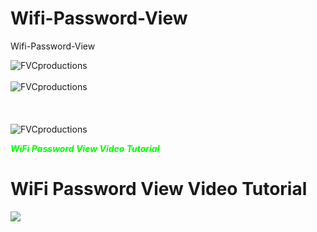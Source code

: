 # Wifi-Password-View
Wifi-Password-View 


<img src="https://4.bp.blogspot.com/-hCTxqxElGG0/W9RbjRkcAtI/AAAAAAAAAmY/zcKBbtD8LmUZqkqWwPjv3h81iUzxB9OlwCK4BGAYYCw/s1600/1.PNG;s=250" title="FVCproductions" alt="FVCproductions" style="max-width:100%;">

<br>

<Br>

<img src="https://3.bp.blogspot.com/-lI13y1r-lhc/W9Rbja07S5I/AAAAAAAAAmU/7RZ6SghoaOUfye6h84R4Rmog495LmtY7wCK4BGAYYCw/s1600/2.PNG;s=250" title="FVCproductions" alt="FVCproductions" style="max-width:100%;">

<br>
<br>
<Br>
<Br>

<img src="https://3.bp.blogspot.com/-yjwcNfn1udM/W9RbjXUH4aI/AAAAAAAAAmc/7uDCvkzjdUEeex1wubGstHLw7Ucfe42DQCK4BGAYYCw/s1600/Capture.PNG;s=250" title="FVCproductions" alt="FVCproductions" style="max-width:100%;">


<b><i><span style="background-color: white; color: lime;">WiFi Password View Video Tutorial</span></i></b></div>
<h1>WiFi Password View Video Tutorial</h1>

<a href="https://youtu.be/0n4wPr8kdc0" rel="nofollow"><img src="https://i9.ytimg.com/vi/0n4wPr8kdc0/hqdefault.jpg?sqp=CIzh0d4F&rs=AOn4CLDjpvhSkhxOV8TOWQSQI5CBIkH5QQ" data-canonical-src="https://i9.ytimg.com/vi/0n4wPr8kdc0/hqdefault.jpg?sqp=CIzh0d4F&rs=AOn4CLDjpvhSkhxOV8TOWQSQI5CBIkH5QQ" style="max-width:100%;"></a>
